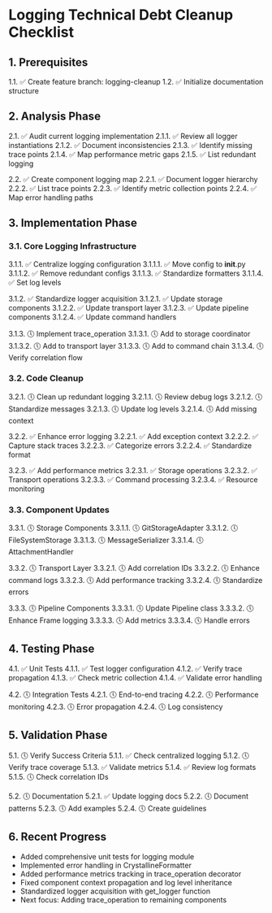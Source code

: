 # Logging Technical Debt Cleanup Checklist

## 1. Prerequisites
1.1. ✅ Create feature branch: logging-cleanup
1.2. ✅ Initialize documentation structure

## 2. Analysis Phase
2.1. ✅ Audit current logging implementation
  2.1.1. ✅ Review all logger instantiations
  2.1.2. ✅ Document inconsistencies
  2.1.3. ✅ Identify missing trace points
  2.1.4. ✅ Map performance metric gaps
  2.1.5. ✅ List redundant logging

2.2. ✅ Create component logging map
  2.2.1. ✅ Document logger hierarchy
  2.2.2. ✅ List trace points
  2.2.3. ✅ Identify metric collection points
  2.2.4. ✅ Map error handling paths

## 3. Implementation Phase

### 3.1. Core Logging Infrastructure
3.1.1. ✅ Centralize logging configuration
  3.1.1.1. ✅ Move config to __init__.py
  3.1.1.2. ✅ Remove redundant configs
  3.1.1.3. ✅ Standardize formatters
  3.1.1.4. ✅ Set log levels

3.1.2. ✅ Standardize logger acquisition
  3.1.2.1. ✅ Update storage components
  3.1.2.2. ✅ Update transport layer
  3.1.2.3. ✅ Update pipeline components
  3.1.2.4. ✅ Update command handlers

3.1.3. 🕔 Implement trace_operation
  3.1.3.1. 🕔 Add to storage coordinator
  3.1.3.2. 🕔 Add to transport layer
  3.1.3.3. 🕔 Add to command chain
  3.1.3.4. 🕔 Verify correlation flow

### 3.2. Code Cleanup
3.2.1. 🕔 Clean up redundant logging
  3.2.1.1. 🕔 Review debug logs
  3.2.1.2. 🕔 Standardize messages
  3.2.1.3. 🕔 Update log levels
  3.2.1.4. 🕔 Add missing context

3.2.2. ✅ Enhance error logging
  3.2.2.1. ✅ Add exception context
  3.2.2.2. ✅ Capture stack traces
  3.2.2.3. ✅ Categorize errors
  3.2.2.4. ✅ Standardize format

3.2.3. ✅ Add performance metrics
  3.2.3.1. ✅ Storage operations
  3.2.3.2. ✅ Transport operations
  3.2.3.3. ✅ Command processing
  3.2.3.4. ✅ Resource monitoring

### 3.3. Component Updates
3.3.1. 🕔 Storage Components
  3.3.1.1. 🕔 GitStorageAdapter
  3.3.1.2. 🕔 FileSystemStorage
  3.3.1.3. 🕔 MessageSerializer
  3.3.1.4. 🕔 AttachmentHandler

3.3.2. 🕔 Transport Layer
  3.3.2.1. 🕔 Add correlation IDs
  3.3.2.2. 🕔 Enhance command logs
  3.3.2.3. 🕔 Add performance tracking
  3.3.2.4. 🕔 Standardize errors

3.3.3. 🕔 Pipeline Components
  3.3.3.1. 🕔 Update Pipeline class
  3.3.3.2. 🕔 Enhance Frame logging
  3.3.3.3. 🕔 Add metrics
  3.3.3.4. 🕔 Handle errors

## 4. Testing Phase
4.1. ✅ Unit Tests
  4.1.1. ✅ Test logger configuration
  4.1.2. ✅ Verify trace propagation
  4.1.3. ✅ Check metric collection
  4.1.4. ✅ Validate error handling

4.2. 🕔 Integration Tests
  4.2.1. 🕔 End-to-end tracing
  4.2.2. 🕔 Performance monitoring
  4.2.3. 🕔 Error propagation
  4.2.4. 🕔 Log consistency

## 5. Validation Phase
5.1. 🕔 Verify Success Criteria
  5.1.1. ✅ Check centralized logging
  5.1.2. 🕔 Verify trace coverage
  5.1.3. ✅ Validate metrics
  5.1.4. ✅ Review log formats
  5.1.5. 🕔 Check correlation IDs

5.2. 🕔 Documentation
  5.2.1. ✅ Update logging docs
  5.2.2. 🕔 Document patterns
  5.2.3. 🕔 Add examples
  5.2.4. 🕔 Create guidelines

## 6. Recent Progress
- Added comprehensive unit tests for logging module
- Implemented error handling in CrystallineFormatter
- Added performance metrics tracking in trace_operation decorator
- Fixed component context propagation and log level inheritance
- Standardized logger acquisition with get_logger function
- Next focus: Adding trace_operation to remaining components 